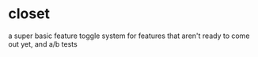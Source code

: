 # closet
a super basic feature toggle system for features that aren't ready to come out yet, and a/b tests
